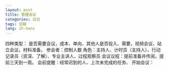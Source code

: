 ```yaml
---
layout: post
title: 管理会议
categories: 日记
tags: 豆瓣
lang: zh-hans
---
```

四种类型：
是否需要会议，成本、单向、其他人是否投入、需要，视频会议、站立会议，材料准备。
参会者：控制人数
角色：主持人、计时员（主持人）、行动记录员（资深、了解）、专业主讲人、过程观察员
会议议程：提前准备并传阅，提前三天到一周。
会前提醒：经常迟到的人、上次未完成的任务、
开始会议：